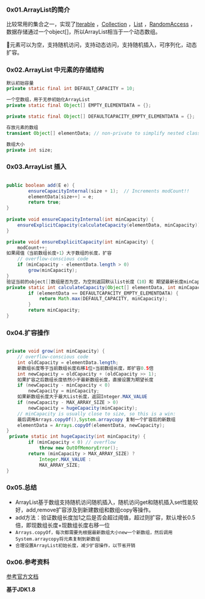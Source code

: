 
### 0x01.ArrayList的简介

比较常用的集合之一，实现了[Iterable](https://docs.oracle.com/javase/8/docs/api/java/lang/Iterable.html) <E>，[Collection](https://docs.oracle.com/javase/8/docs/api/java/util/Collection.html) <E>，[List](https://docs.oracle.com/javase/8/docs/api/java/util/List.html) <E>，[RandomAccess](https://docs.oracle.com/javase/8/docs/api/java/util/RandomAccess.html) ，数据存储通过一个object[]，所以ArrayList相当于一个动态数组。

:gem:元素可以为空，支持随机访问，支持动态访问，支持随机插入，可序列化，动态扩容。

### 0x02.ArrayList 中元素的存储结构

```java
默认初始容量
private static final int DEFAULT_CAPACITY = 10;

一个空数组，用于无参初始化ArrayList
private static final Object[] EMPTY_ELEMENTDATA = {};

private static final Object[] DEFAULTCAPACITY_EMPTY_ELEMENTDATA = {};

存放元素的数组
transient Object[] elementData; // non-private to simplify nested class access

数组大小
private int size;
```

### 0x03.ArrayList 插入

```java

public boolean add(E e) {
        ensureCapacityInternal(size + 1);  // Increments modCount!!
        elementData[size++] = e;
        return true;
}
    
private void ensureCapacityInternal(int minCapacity) {
    ensureExplicitCapacity(calculateCapacity(elementData, minCapacity));
}

private void ensureExplicitCapacity(int minCapacity) {
    modCount++;
如果阈值（当前数组长度+1）大于数组的长度，扩容
    // overflow-conscious code
    if (minCapacity - elementData.length > 0)
        grow(minCapacity);
}
验证当前的object[]数组是否为空，为空则返回默认list长度（10）和 期望最新长度minCapacity的最大值，不为空直接返回。即如果第一次初始化list传入的数组大小小于10，数组大小也是10（最小大小为10）
private static int calculateCapacity(Object[] elementData, int minCapacity) {
        if (elementData == DEFAULTCAPACITY_EMPTY_ELEMENTDATA) {
            return Math.max(DEFAULT_CAPACITY, minCapacity);
        }
        return minCapacity;
}
```

### 0x04.扩容操作

```java

private void grow(int minCapacity) {
    // overflow-conscious code
    int oldCapacity = elementData.length;
    新数组长度等于当前数组长度右移1位+当前数组长度，即扩容0.5倍
    int newCapacity = oldCapacity + (oldCapacity >> 1);
    如果扩容之后数组长度依然小于最新数组长度，直接设置为期望长度
    if (newCapacity - minCapacity < 0)
        newCapacity = minCapacity;
    如果新数组长度大于最大List长度，返回Integer.MAX_VALUE
    if (newCapacity - MAX_ARRAY_SIZE > 0)
        newCapacity = hugeCapacity(minCapacity);
    // minCapacity is usually close to size, so this is a win:
    最后调用Arrays.copyOf(),System.arraycopy 复制一个扩容后的新数组
    elementData = Arrays.copyOf(elementData, newCapacity);
}
 private static int hugeCapacity(int minCapacity) {
        if (minCapacity < 0) // overflow
            throw new OutOfMemoryError();
        return (minCapacity > MAX_ARRAY_SIZE) ?
            Integer.MAX_VALUE :
            MAX_ARRAY_SIZE;
}
```

### 0x05.总结

* ArrayList基于数组支持随机访问随机插入，随机访问get和随机插入set性能较好，add,remove扩容涉及到新建数组和数组copy等操作。
* add方法：验证数组长度加1之后是否会超过阈值，超过则扩容，默认增长0.5倍，即现数组长度+现数组长度右移一位
* `Arrays.copyOf，每次都需要先根据最新数组大小new一个新数组，然后调用System.arraycopy将元素复制到新数组`
* `合理设置ArrayList初始长度，减少扩容操作，以节省开销`

### 0x06.参考资料
[参考官方文档](https://docs.oracle.com/javase/8/docs/api/java/util/ArrayList.html/) 

**基于JDK1.8**